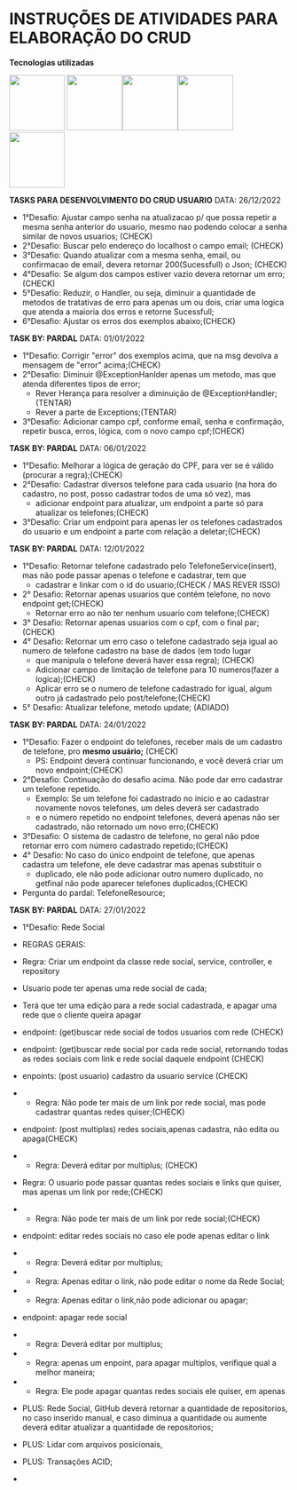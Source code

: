 # INSTRUÇÕES DE ATIVIDADES PARA ELABORAÇÃO DO CRUD


**Tecnologias utilizadas**

<img src="https://cdn.jsdelivr.net/gh/devicons/devicon/icons/java/java-original-wordmark.svg" width="100px" /> <img src="https://cdn.jsdelivr.net/gh/devicons/devicon/icons/spring/spring-original-wordmark.svg" width="100px" /><img src="https://cdn.jsdelivr.net/gh/devicons/devicon/icons/postgresql/postgresql-original-wordmark.svg" width="100px" /><img src="https://cdn.jsdelivr.net/gh/devicons/devicon/icons/git/git-original.svg" width="100px" /> <img src="https://cdn.jsdelivr.net/gh/devicons/devicon/icons/intellij/intellij-original-wordmark.svg" width="100px" /> 

**TASKS PARA DESENVOLVIMENTO DO CRUD USUARIO**
DATA: 26/12/2022
* 1°Desafio: Ajustar campo senha na atualizacao p/ que possa repetir a mesma senha anterior do usuario, mesmo nao podendo colocar a senha similar de novos usuarios; (CHECK)
* 2°Desafio: Buscar pelo endereço do localhost o campo email; (CHECK)
* 3°Desafio: Quando atualizar com a mesma senha, email, ou confirmacao de email, devera retornar 200(Sucessfull) o Json; (CHECK)
* 4°Desafio: Se algum dos campos estiver vazio devera retornar um erro; (CHECK)
* 5°Desafio: Reduzir, o Handler, ou seja, diminuir a quantidade de metodos de tratativas de erro para apenas um ou dois, criar uma logica que atenda a maioria dos erros e retorne Sucessfull;
* 6°Desafio: Ajustar os erros dos exemplos abaixo;(CHECK)

**TASK BY: PARDAL**
DATA: 01/01/2022

* 1°Desafio: Corrigir "error" dos exemplos acima, que na msg devolva a mensagem de "error" acima;(CHECK)
* 2°Desafio: Diminuir @ExceptionHanlder apenas um metodo, mas que atenda diferentes tipos de error;
  * Rever Herança para resolver a diminuição de @ExceptionHandler;(TENTAR)
  * Rever a parte de Exceptions;(TENTAR)
* 3°Desafio: Adicionar campo cpf, conforme email, senha e confirmação, repetir busca, erros, lógica, com o novo campo cpf;(CHECK)

**TASK BY: PARDAL**
DATA: 06/01/2022

* 1°Desafio: Melhorar a lógica de geração do CPF, para ver se é válido (procurar a regra);(CHECK)
* 2°Desafio: Cadastrar diversos telefone para cada usuario (na hora do cadastro, no post, posso cadastrar todos de uma só vez), mas 
  * adicionar endpoint para atualizar, um endpoint a parte só para atualizar os telefones;(CHECK)
* 3°Desafio: Criar um endpoint para apenas ler os telefones cadastrados do usuario e um endpoint a parte com relação a deletar;(CHECK)

**TASK BY: PARDAL**
DATA: 12/01/2022

* 1°Desafio: Retornar telefone cadastrado pelo TelefoneService(insert), mas não pode passar apenas o telefone e cadastrar, tem que 
  * cadastrar e linkar com o id do usuario;(CHECK / MAS REVER ISSO)
* 2° Desafio: Retornar apenas usuarios que contém telefone, no novo endpoint get;(CHECK)
  * Retornar erro ao não ter nenhum usuario com telefone;(CHECK)
* 3° Desafio: Retornar apenas usuarios com o cpf, com o final par;(CHECK)
* 4° Desafio: Retornar um erro caso o telefone cadastrado seja igual ao numero de telefone cadastro na base de dados (em todo lugar
  * que manipula o telefone deverá haver essa regra); (CHECK)
  * Adicionar campo de limitação de telefone para 10 numeros(fazer a logica);(CHECK)
  * Aplicar erro se o numero de telefone cadastrado for igual, algum outro já cadastrado pelo post/telefone;(CHECK)
* 5° Desafio: Atualizar telefone, metodo update; (ADIADO)

**TASK BY: PARDAL**
DATA: 24/01/2022
* 1°Desafio: Fazer o endpoint do telefones, receber mais de um cadastro de telefone, pro **mesmo usuário;** (CHECK)
  * PS: Endpoint deverá continuar funcionando, e você deverá criar um novo endpoint;(CHECK)
* 2°Desafio: Continuação do desafio acima. Não pode dar erro cadastrar um telefone repetido.
  * Exemplo: Se um telefone foi cadastrado no inicio e ao cadastrar novamente novos telefones, um deles deverá ser cadastrado 
  * e o número repetido no endpoint telefones, deverá apenas não ser cadastrado, não retornado um novo erro;(CHECK)
* 3°Desafio: O sistema de cadastro de telefone, no geral não pdoe retornar erro com número cadastrado repetido;(CHECK)
* 4° Desafio: No caso do único endpoint de telefone, que apenas cadastra um telefone, ele deve cadastrar mas apenas substituir o 
  * duplicado, ele não pode adicionar outro numero duplicado, no getfinal não pode aparecer telefones duplicados;(CHECK)
* Pergunta do pardal: TelefoneResource;

**TASK BY: PARDAL**
DATA: 27/01/2022
* 1°Desafio: Rede Social
* REGRAS GERAIS:
* Regra: Criar um endpoint da classe rede social, service, controller, e repository
* Usuario pode ter apenas uma rede social de cada;
* Terá que ter uma edição para a rede social cadastrada, e apagar uma rede que o cliente queira apagar

* endpoint: (get)buscar rede social de todos usuarios com rede (CHECK)
* endpoint: (get)buscar rede social por cada rede social, retornando todas as redes sociais com link e rede social daquele endpoint (CHECK)

* enpoints: (post usuario) cadastro da usuario service (CHECK)
* * Regra: Não pode ter mais de um link por rede social, mas pode cadastrar quantas redes quiser;(CHECK)

* endpoint: (post multiplas) redes sociais,apenas cadastra, não edita ou apaga(CHECK)
* * Regra: Deverá editar por multiplus; (CHECK)
* Regra: O usuario pode passar quantas redes sociais e links que quiser, mas apenas um link por rede;(CHECK)
* * Regra: Não pode ter mais de um link por rede social;(CHECK)

* endpoint: editar redes sociais no caso ele pode apenas editar o link
* * Regra: Deverá editar por multiplus;
* * Regra: Apenas editar o link, não pode editar o nome da Rede Social;
* * Regra: Apenas editar o link,não pode adicionar ou apagar;

* endpoint: apagar rede social
* * Regra: Deverá editar por multiplus;
* * Regra: apenas um enpoint, para apagar multiplos, verifique qual a melhor maneira;
* * Regra: Ele pode apagar quantas redes sociais ele quiser, em apenas 

* PLUS: Rede Social, GitHub deverá retornar a quantidade de repositorios, no caso inserido manual, e caso diminua a quantidade ou aumente deverá
editar atualizar a quantidade de repositorios;
* PLUS: Lidar com arquivos posicionais, 
* PLUS: Transações ACID;



* 

